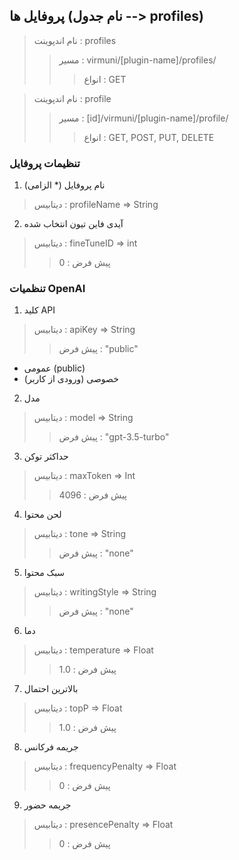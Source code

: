 ## پروفایل ها (نام جدول --> profiles)

> نام اندپوینت : profiles
> > مسیر : virmuni/[plugin-name]/profiles/
> > > انواع : GET

> نام اندپوینت : profile
> > مسیر : [id]/virmuni/[plugin-name]/profile/
> > > انواع : GET, POST, PUT, DELETE


### تنظیمات پروفایل

1. نام پروفایل (* الزامی)
> دیتابیس : profileName => String

2. آیدی فاین تیون انتخاب شده
> دیتابیس : fineTuneID => int
> > پیش فرض : 0

### تنظمیات OpenAI

1. کلید API
> دیتابیس : apiKey => String
> > پیش فرض : "public"
  - عمومی (public)
  - خصوصی (ورودی از کاربر)

2. مدل
> دیتابیس : model => String
> > پیش فرض : "gpt-3.5-turbo"

3. حداکثر توکن
> دیتابیس : maxToken => Int
> > پیش فرض : 4096

4. لحن محتوا
> دیتابیس : tone => String
> > پیش فرض : "none"

5. سبک محتوا
> دیتابیس : writingStyle => String
> >  پیش فرض : "none"

6. دما
> دیتابیس : temperature => Float
> >  پیش فرض : 1.0

7. بالاترین احتمال
> دیتابیس : topP => Float
> > پیش فرض : 1.0

8. جریمه فرکانس
> دیتابیس : frequencyPenalty => Float
> > پیش فرض : 0

9. جریمه حضور
> دیتابیس : presencePenalty => Float
> > پیش فرض : 0

